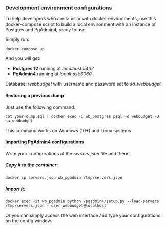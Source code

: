 ### Development environment configurations

To help developers who are familiar with docker environments, use this docker-compose script to
build a local environment with an instance of Postgres and PgAdmin4, ready to use.

Simply run: 

```docker-compose up```

And you will get: 

- **Postgres 12** running at *localhost:5432*
- **PgAdmin4** running at *localhost:6060*

Database: _webbudget_ with username and password set to _sa_webbudget_ 

#### Restoring a previous dump

Just use the following command:

```cat your-dump.sql | docker exec -i wb_postgres psql -d webbudget -U sa_webbudget```

This command works on Windows (10+) and Linux systems

#### Importing PgAdmin4 configurations

Write your configurations at the *servers.json* file and them:

##### Copy it to the container: 

```docker cp servers.json wb_pgadmin:/tmp/servers.json```

##### Import it:

```docker exec -it wb_pgadmin python /pgadmin4/setup.py --load-servers /tmp/servers.json --user webbudget@localhost```

Or you can simply access the web interface and type your configurations on the config window.